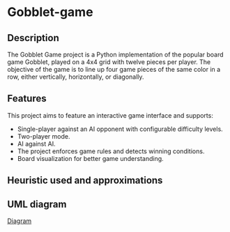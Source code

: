 # Gobblet-game

## Description
The Gobblet Game project is a Python implementation of the popular board game Gobblet, played on a 4x4 grid with twelve pieces per player. The objective of the game is to line up four game pieces of the same color in a row, either vertically, horizontally, or diagonally. 

## Features

This project aims to feature an interactive game interface and supports:
  - Single-player against an AI opponent with configurable difficulty levels.
  - Two-player mode.
  - AI against AI.
  - The project enforces game rules and detects winning conditions.
  - Board visualization for better game understanding.

## Heuristic used and approximations

## UML diagram
[Diagram](https://github.com/OmniaAhmed292/Gobblet-game/blob/main/UML%20diagram/Gobblet%20Game%20UML%20diagram.png)
